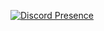 [![Discord Presence](https://lanyard.cnrad.dev/api/768998589938270220)](https://discord.com/users/768998589938270220)
